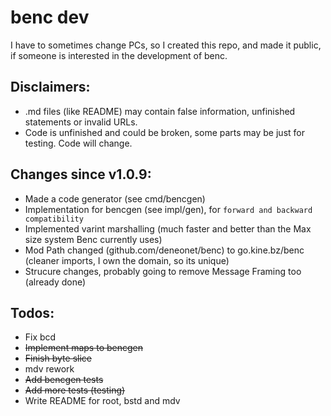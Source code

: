 # benc dev

I have to sometimes change PCs, so I created this repo, and made it public, if someone is interested in the development of benc.

## Disclaimers:
- .md files (like README) may contain false information, unfinished statements or invalid URLs.
- Code is unfinished and could be broken, some parts may be just for testing. Code will change.

## Changes since v1.0.9:
- Made a code generator (see cmd/bencgen)
- Implementation for bencgen (see impl/gen), for `forward and backward compatibility`
- Implemented varint marshalling (much faster and better than the Max size system Benc currently uses)
- Mod Path changed (github.com/deneonet/benc) to go.kine.bz/benc (cleaner imports, I own the domain, so its unique)
- Strucure changes, probably going to remove Message Framing too (already done)

## Todos:
- Fix bcd
- ~~Implement maps to bencgen~~
- ~~Finish byte slice~~
- mdv rework
- ~~Add bencgen tests~~
- ~~Add more tests (testing)~~
- Write README for root, bstd and mdv
